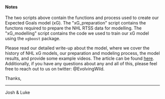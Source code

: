 #### Notes

The two scripts above contain the functions and process used to create our Expected Goals model (xG). The "xG_preparation" script contains the functons required to prepare the NHL RTSS data for modelling. The "xG_modelling" script contains the code we used to train our xG model using the `xgboost` package. 

Please read our detailed write-up about the model, where we cover the history of NHL xG models, our preparation and modeling process, the model results, and provide some example videos. The article can be found [here](http://rpubs.com/evolvingwild/395136). Additionally, if you have any questions about any and all of this, please feel free to reach out to us on twitter: @EvolvingWild. 


Thanks, 
***
Josh & Luke


